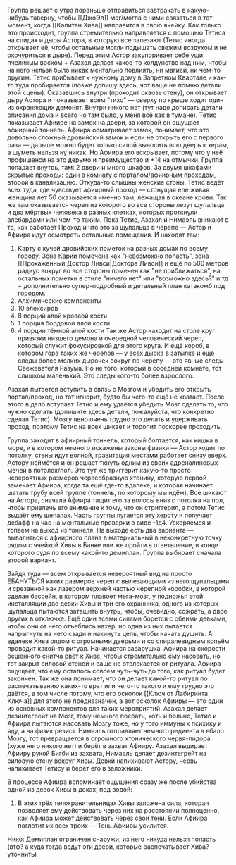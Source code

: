 Группа решает с утра пораньше отправиться завтракать в какую-нибудь таверну, чтобы [[ДжоЭл]] мог/могла с ними связаться в тот момент, когда [[Капитан Хива]] направится в свою ячейку. 
Как только это происходит, группа стремительно направляется с помощью Тетиса на спидах и дыры Астора, в которую все залезают (Тетис иногда открывает её, чтобы остальные могли подышать свежим воздухом и не окочуриться в дыре). Перед этим Астор закупоривает себе уши пчелиным воском + Азахал делает какое-то колдунство над ним, чтобы на него нельзя было никак ментально повлиять, ни магией, ни чем-то другим.
Тетис прибывает к нужному дому в Запретном Квартале и как-то туда пробирается (позже допишу здесь, чот ваще не помню детали этой сцены). Оказавшись внутри (проходит сквозь стену), он открывает дыру Астора и показывает всем "тихо" — сверху по крыше ходит один из охраняющих демонят.
Внутри никого нет (тут надо дописать детали описания дома и всего чо там было, у меня всё как в тумане).
Тетис показывает Афиире на замок на двери, за которой он ощущает афиирный тоннель. Афиира осматривает замок, понимает, что это довольно сложный дровийский замок и если не открыть его с первого раза — дальше можно будет только силой выносить всю дверь к херам, а шуметь нельзя ну никак. Но Афиира его вскрывает, потому что у неё профишенси на это дерьмо и преимущество и +14 на отмычки. 
Группа попадает внутрь, там: 2 двери и много шкафов. За двумя шкафами скрытые проходы: один в комнату с порталом/афиирным проходом, второй в канализацию. Откуда-то слышны женские стоны. Тетис ведёт всех туда, где чувствует афиирный проход — стонущая еле живая женщина лет 50 оказывается именно там, лежащая в океане крови. Так же там оказывается череп из которого во все стороны лезут щупальца и два мёртвых человека в разных клетках, которых проткнули алебардами или чем-то таким.
Пока Тетис, Азахал и Нимаэль вникают в то, как работает Проход и что это за щупальца в черепе — Астор и Афиира идут осмотреть остальные помещения. И находят там:
1) Карту с кучей дровийских пометок на разных домах по всему городу. Зона Карии помечена как "невозможно попасть", зона [[Прокаженный Доктор Ливси|Доктора Ливси]] и ещё по 500 метров радиус вокруг во все стороны помечен как "не приближаться", на остальных пометки в стиле "ничего нет" или "возможно здесь?" и тд + дополнительно супер-подробный и детальный план катакомб под городом.
2) Алхимические компоненты
3) 10 элексиров
4) 8 порций алой кроваой кости
5) 1 порция бордовой алой кости
6) 4 порции тёмной алой кости
Так же Астор находит на столе круг привязки низшего демона и очередной человеческий череп, который служит фокусировкой для этого круга. И ещё короб, в котором гора таких же черепов — у всех дырка в затылке и ещё следы более мелких дырочек вокруг по черепу — это явные следы Свежевателя Разума. Но не того, который в соседней комнате, тот слишком маленький. Это следы кого-то более взрослого.

Азахал пытается вступить в связь с Мозгом и убедить его открыть портал/проход, но тот игнорит, будто бы чего-то ещё не хватает. После этого в дело вступает Тетис и ему удаётся убедить Мозг сделать то, что нужно сделать (допишите здесь детали, пожалуйста, что конкретно сделал Тетис). Мозгу явно очень трудно это делать и удерживать проход, поэтому Тетис на всех шикает и торопит поскорее проходить.

Группа заходит в афиирный тоннель, который болтается, как кишка в море, и в котором немного искажены законы физики — Астор ходит по потолку, стены идут волной, гравитация местами работает снизу вверх. Астору неймётся и он решает ткнуть одним из своих адреналиновых мечей в потолок/пол. Это тут же триггерит какую-то просто невероятных размеров червеобразную хтонину, которую первой замечает Афиира, когда та ещё где-то вдалеке, и которая начинает шатать трубу всей группе (тоннель, по которому мы идём). Все шикают на Астора, сначала Афиира тащит его за волосы вниз с потолка на пол, чтобы привлечь его внимание к тому, что он стриггерил, а потом Тетис выдаёт ему шепалах. Часть группы пугается эту хероту и получает дебафф на час на ментальные проверки в виде -1д4. Ускоряемся и топаем на выход из тоннеля.
На выходе есть два варианта — вывалиться с афиирного плана в материальный в неконкретную точку рядом с ячейкой Хивы в Банке или же пройти в ответвление, в конце которого судя по всему какой-то демиплан. Группа выбирает сначала второй вариант. 

Зайдя туда — всем открывается невероятный вид на просто ЕБАНУТЬСЯ каких размеров череп с вылезающими из него щупальцами и срезанной как лазером верхней частью черепной коробки, в которой сделан бассейн, в котором плавоет мега-мозг, у подножья этой инсталляции две девки Хивы и три его охранника, одного из которых щупальца пытаются затащить внутрь, чтобы, очевидно, сожрать, а двое других в отключке. Ещё один всеми силами борется с обеими девками, чтобы они от него отъеблись нахер, но одна из них пытается напрыгнуть на него сзади и накинуть цепь, чтобы начать душить. 
А вдалеке Хива рядом с огромными дверьми и со спиралевидным копьём проводит какой-то ритуал.
Начинается заварушка. 
Афиира на скорости бешенного снитча рвёт к Хиве, чтобы стремительно ему насовать, но тот закрыт силовой стеной и ваще не отвлекается от ритуала. Афиира ощущает, что ему осталось совсем чуть-чуть до того, как ритуал будет закончен. Так же она понимает, что он делает какой-то ритуал по распечатыванию каких-то врат или чего-то такого и ему трудно это даётся, в том числе потому, что его осколок [[Ключ от Лабиринта|Ключа]] для этого не предназначен, а вот осколок Афииры — это один из основных компонентов для таких мероприятий. 
Азахал делает дезинтегрейт на Мозг, тому немного поебать, хоть и больно, Тетис и Афиира пытаются насовать Мозгу тоже, но у того иммуны к психику и яду, а на физик резист. Нимаэль отправляет немного редиента в ебало Мозгу, тот превращается в огромного хтонического червя-пидора (хуже него никого нет) и берёт в захват Афииру. Азахал выдирает Афииру рукой Бигби из захвата, Нимаэль делает дезинтегрейт на силовую стену вокруг Хивы. Девки напихивают Астору, червь напихивает Тетису и берёт его в заложники. 

В процессе Афиира вспоминает ощущения сразу же после убийства одной из девок Хивы в доках, под водой:
1) В этих трёх телохранительницах Хивы заложена сила, которая позволяет ему действовать через них на расстоянии полноценно, как Афиира может действовать через свои тени. Если Афиира поглотит их всех троих — Тень Афииры усилится. 


Нико: Демиплан ограничен снаружи, из него никуда нельзя попасть (втф? а куда тогда ведут эти двери, которые распечатывает Хива? уточнить)